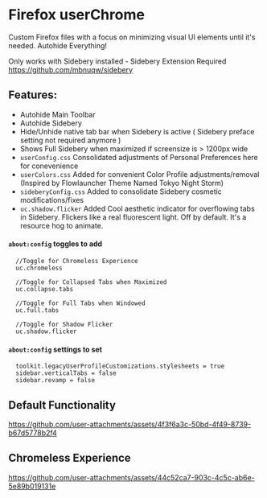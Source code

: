 # Firefox userChrome
Custom Firefox files with a focus on minimizing visual UI elements until it's needed. Autohide Everything!  
  
Only works with Sidebery installed - Sidebery Extension Required  
https://github.com/mbnuqw/sidebery 
## Features:
- Autohide Main Toolbar
- Autohide Sidebery
- Hide/Unhide native tab bar when Sidebery is active ( Sidebery preface setting not required anymore )
- Shows Full Sidebery when maximized if screensize is > 1200px wide
- `userConfig.css` Consolidated adjustments of Personal Preferences here for conevenience
- `userColors.css` Added for convenient Color Profile adjustments/removal (Inspired by Flowlauncher Theme Named Tokyo Night Storm)
- `sideberyConfig.css` Added to consolidate Sidebery cosmetic modifications/fixes
- `uc.shadow.flicker` Added Cool aesthetic indicator for overflowing tabs in Sidebery. Flickers like a real fluorescent light. Off by default. It's a resource hog to animate.    
#### `about:config` toggles to add
```
  //Toggle for Chromeless Experience
  uc.chromeless

  //Toggle for Collapsed Tabs when Maximized
  uc.collapse.tabs

  //Toggle for Full Tabs when Windowed
  uc.full.tabs

  //Toggle for Shadow Flicker
  uc.shadow.flicker
```
#### `about:config` settings to set
```
  toolkit.legacyUserProfileCustomizations.stylesheets = true
  sidebar.verticalTabs = false
  sidebar.revamp = false
```


## Default Functionality


https://github.com/user-attachments/assets/4f3f6a3c-50bd-4f49-8739-b67d5778b2f4

## Chromeless Experience



https://github.com/user-attachments/assets/44c52ca7-903c-4c5c-ab6e-5e89b019131e

